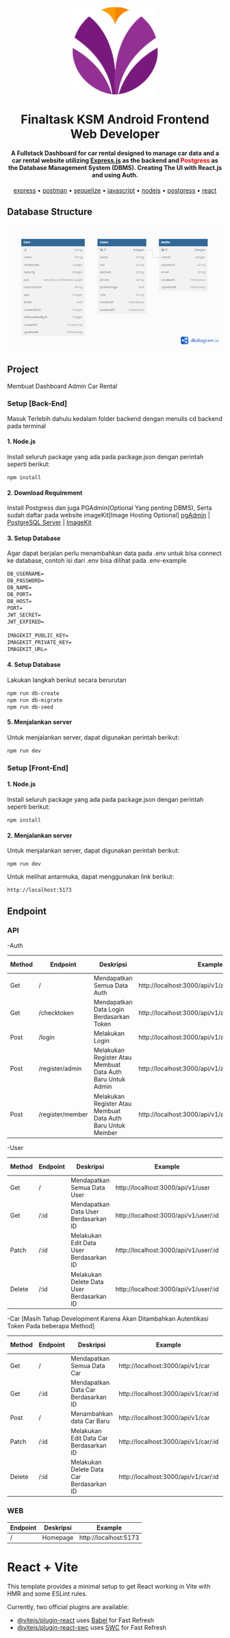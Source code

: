﻿<h1 align="center">
  <br>
  <img src="./frontend/public/Icon.png" alt="Binar Logo" width="200"/>
  <br>
  <br>
  Finaltask KSM Android Frontend Web Developer
  <br>
</h1>

<h4 align="center">A Fullstack Dashboard for car rental designed to manage car data and a car rental website utilizing <a href="https://expressjs.com/" target="_blank">Express.js</a> as the backend and <span style="color:red;">Postgress</span> as the Database Management System (DBMS). Creating The UI with React.js and using Auth.</h4>

<p align="center">
  <a href="#express">express</a> •
  <a href="#postman">postman</a> •
  <a href="#sequelize">sequelize</a> •
  <a href="#javascript">javascript</a> •
  <a href="#nodejs">nodejs</a> •
  <a href="#postgress">postgress</a> •
  <a href="#react">react</a>
</p>

## Database Structure

![screenshot](./db-diagram.png)

## Project

Membuat Dashboard Admin Car Rental

### Setup [Back-End]

Masuk Terlebih dahulu kedalam folder backend dengan menulis cd backend pada terminal

#### 1. Node.js

Install seluruh package yang ada pada package.json dengan perintah seperti berikut:

```
npm install
```

#### 2. Download Requirement

Install Postgress dan juga PGAdmin(Optional Yang penting DBMS), Serta sudah daftar pada website imageKit[Image Hosting Optional]
[pgAdmin](https://www.pgadmin.org/download/) | [PostgreSQL Server](https://www.postgresql.org/download/) | [ImageKit](https://imagekit.io/)

#### 3. Setup Database

Agar dapat berjalan perlu menambahkan data pada .env untuk bisa connect ke database, contoh isi dari .env bisa dilihat pada .env-example

```
DB_USERNAME=
DB_PASSWORD=
DB_NAME=
DB_PORT=
DB_HOST=
PORT=
JWT_SECRET=
JWT_EXPIRED=

IMAGEKIT_PUBLIC_KEY=
IMAGEKIT_PRIVATE_KEY=
IMAGEKIT_URL=
```

#### 4. Setup Database

Lakukan langkah berikut secara berurutan

```
npm run db-create
npm run db-migrate
npm run db-seed
```

#### 5. Menjalankan server

Untuk menjalankan server, dapat digunakan perintah berikut:

```
npm run dev
```

### Setup [Front-End]

#### 1. Node.js

Install seluruh package yang ada pada package.json dengan perintah seperti berikut:

```
npm install
```

#### 2. Menjalankan server

Untuk menjalankan server, dapat digunakan perintah berikut:

```
npm run dev
```

Untuk melihat antarmuka, dapat menggunakan link berikut:

```
http://localhost:5173
```

## Endpoint

### API

-Auth

| Method | Endpoint         | Deskripsi                                                   | Example                                           | Need Token |
| ------ | ---------------- | ----------------------------------------------------------- | ------------------------------------------------- | ---------- |
| Get    | /                | Mendapatkan Semua Data Auth                                 | http://localhost:3000/api/v1/auth                 | ❌         |
| Get    | /checktoken      | Mendapatkan Data Login Berdasarkan Token                    | http://localhost:3000/api/v1/auth/checktoken      | ✔️         |
| Post   | /login           | Melakukan Login                                             | http://localhost:3000/api/v1/auth/login           | ❌         |
| Post   | /register/admin  | Melakukan Register Atau Membuat Data Auth Baru Untuk Admin  | http://localhost:3000/api/v1/auth/register/admin  | ✔️         |
| Post   | /register/member | Melakukan Register Atau Membuat Data Auth Baru Untuk Member | http://localhost:3000/api/v1/auth/register/member | ❌         |

-User

| Method | Endpoint | Deskripsi                                 | Example                               | Need Token |
| ------ | -------- | ----------------------------------------- | ------------------------------------- | ---------- |
| Get    | /        | Mendapatkan Semua Data User               | http://localhost:3000/api/v1/user     | ✔️         |
| Get    | /:id     | Mendapatkan Data User Berdasarkan ID      | http://localhost:3000/api/v1/user/:id | ✔️         |
| Patch  | /:id     | Melakukan Edit Data User Berdasarkan ID   | http://localhost:3000/api/v1/user/:id | ✔️         |
| Delete | /:id     | Melakukan Delete Data User Berdasarkan ID | http://localhost:3000/api/v1/user/:id | ✔️         |

-Car [Masih Tahap Development Karena Akan Ditambahkan Autentikasi Token Pada beberapa Method]

| Method | Endpoint | Deskripsi                                | Example                              | Need Token |
| ------ | -------- | ---------------------------------------- | ------------------------------------ | ---------- |
| Get    | /        | Mendapatkan Semua Data Car               | http://localhost:3000/api/v1/car     | ❌         |
| Get    | /:id     | Mendapatkan Data Car Berdasarkan ID      | http://localhost:3000/api/v1/car/:id | ❌         |
| Post   | /        | Menambahkan data Car Baru                | http://localhost:3000/api/v1/car     | ❌         |
| Patch  | /:id     | Melakukan Edit Data Car Berdasarkan ID   | http://localhost:3000/api/v1/car/:id | ❌         |
| Delete | /:id     | Melakukan Delete Data Car Berdasarkan ID | http://localhost:3000/api/v1/car/:id | ❌         |

### WEB

| Endpoint | Deskripsi | Example               |
| -------- | --------- | --------------------- |
| /        | Homepage  | http://localhost:5173 |

# React + Vite

This template provides a minimal setup to get React working in Vite with HMR and some ESLint rules.

Currently, two official plugins are available:

- [@vitejs/plugin-react](https://github.com/vitejs/vite-plugin-react/blob/main/packages/plugin-react/README.md) uses [Babel](https://babeljs.io/) for Fast Refresh
- [@vitejs/plugin-react-swc](https://github.com/vitejs/vite-plugin-react-swc) uses [SWC](https://swc.rs/) for Fast Refresh
